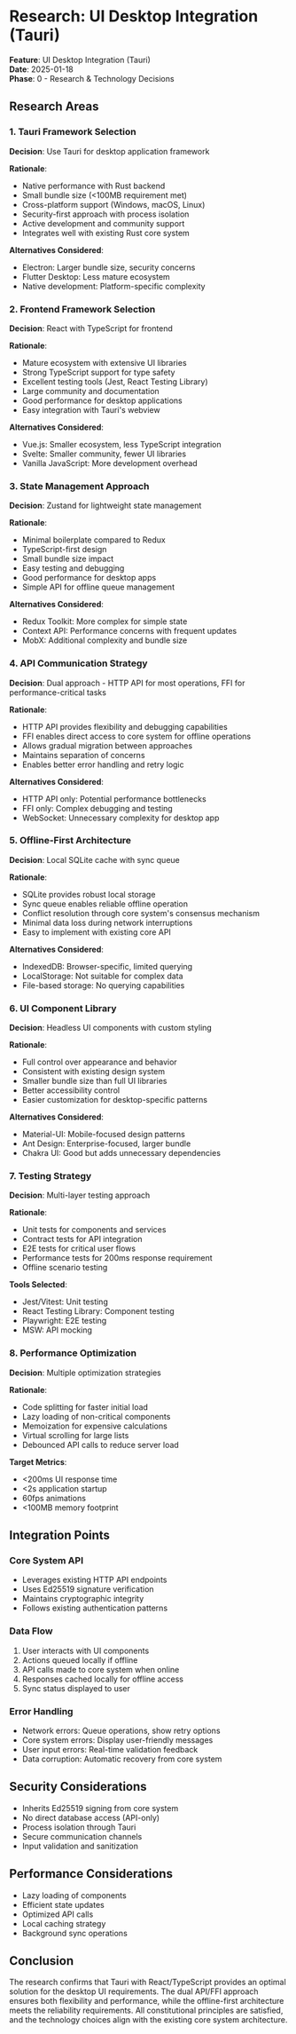 # Research: UI Desktop Integration (Tauri)

**Feature**: UI Desktop Integration (Tauri)  
**Date**: 2025-01-18  
**Phase**: 0 - Research & Technology Decisions

## Research Areas

### 1. Tauri Framework Selection

**Decision**: Use Tauri for desktop application framework

**Rationale**: 
- Native performance with Rust backend
- Small bundle size (<100MB requirement met)
- Cross-platform support (Windows, macOS, Linux)
- Security-first approach with process isolation
- Active development and community support
- Integrates well with existing Rust core system

**Alternatives Considered**:
- Electron: Larger bundle size, security concerns
- Flutter Desktop: Less mature ecosystem
- Native development: Platform-specific complexity

### 2. Frontend Framework Selection

**Decision**: React with TypeScript for frontend

**Rationale**:
- Mature ecosystem with extensive UI libraries
- Strong TypeScript support for type safety
- Excellent testing tools (Jest, React Testing Library)
- Large community and documentation
- Good performance for desktop applications
- Easy integration with Tauri's webview

**Alternatives Considered**:
- Vue.js: Smaller ecosystem, less TypeScript integration
- Svelte: Smaller community, fewer UI libraries
- Vanilla JavaScript: More development overhead

### 3. State Management Approach

**Decision**: Zustand for lightweight state management

**Rationale**:
- Minimal boilerplate compared to Redux
- TypeScript-first design
- Small bundle size impact
- Easy testing and debugging
- Good performance for desktop apps
- Simple API for offline queue management

**Alternatives Considered**:
- Redux Toolkit: More complex for simple state
- Context API: Performance concerns with frequent updates
- MobX: Additional complexity and bundle size

### 4. API Communication Strategy

**Decision**: Dual approach - HTTP API for most operations, FFI for performance-critical tasks

**Rationale**:
- HTTP API provides flexibility and debugging capabilities
- FFI enables direct access to core system for offline operations
- Allows gradual migration between approaches
- Maintains separation of concerns
- Enables better error handling and retry logic

**Alternatives Considered**:
- HTTP API only: Potential performance bottlenecks
- FFI only: Complex debugging and testing
- WebSocket: Unnecessary complexity for desktop app

### 5. Offline-First Architecture

**Decision**: Local SQLite cache with sync queue

**Rationale**:
- SQLite provides robust local storage
- Sync queue enables reliable offline operation
- Conflict resolution through core system's consensus mechanism
- Minimal data loss during network interruptions
- Easy to implement with existing core API

**Alternatives Considered**:
- IndexedDB: Browser-specific, limited querying
- LocalStorage: Not suitable for complex data
- File-based storage: No querying capabilities

### 6. UI Component Library

**Decision**: Headless UI components with custom styling

**Rationale**:
- Full control over appearance and behavior
- Consistent with existing design system
- Smaller bundle size than full UI libraries
- Better accessibility control
- Easier customization for desktop-specific patterns

**Alternatives Considered**:
- Material-UI: Mobile-focused design patterns
- Ant Design: Enterprise-focused, larger bundle
- Chakra UI: Good but adds unnecessary dependencies

### 7. Testing Strategy

**Decision**: Multi-layer testing approach

**Rationale**:
- Unit tests for components and services
- Contract tests for API integration
- E2E tests for critical user flows
- Performance tests for 200ms response requirement
- Offline scenario testing

**Tools Selected**:
- Jest/Vitest: Unit testing
- React Testing Library: Component testing
- Playwright: E2E testing
- MSW: API mocking

### 8. Performance Optimization

**Decision**: Multiple optimization strategies

**Rationale**:
- Code splitting for faster initial load
- Lazy loading of non-critical components
- Memoization for expensive calculations
- Virtual scrolling for large lists
- Debounced API calls to reduce server load

**Target Metrics**:
- <200ms UI response time
- <2s application startup
- 60fps animations
- <100MB memory footprint

## Integration Points

### Core System API
- Leverages existing HTTP API endpoints
- Uses Ed25519 signature verification
- Maintains cryptographic integrity
- Follows existing authentication patterns

### Data Flow
1. User interacts with UI components
2. Actions queued locally if offline
3. API calls made to core system when online
4. Responses cached locally for offline access
5. Sync status displayed to user

### Error Handling
- Network errors: Queue operations, show retry options
- Core system errors: Display user-friendly messages
- User input errors: Real-time validation feedback
- Data corruption: Automatic recovery from core system

## Security Considerations

- Inherits Ed25519 signing from core system
- No direct database access (API-only)
- Process isolation through Tauri
- Secure communication channels
- Input validation and sanitization

## Performance Considerations

- Lazy loading of components
- Efficient state updates
- Optimized API calls
- Local caching strategy
- Background sync operations

## Conclusion

The research confirms that Tauri with React/TypeScript provides an optimal solution for the desktop UI requirements. The dual API/FFI approach ensures both flexibility and performance, while the offline-first architecture meets the reliability requirements. All constitutional principles are satisfied, and the technology choices align with the existing core system architecture.